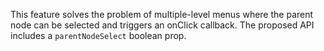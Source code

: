 This feature solves the problem of multiple-level menus where the parent node can be selected and triggers an onClick callback. The proposed API includes a `parentNodeSelect` boolean prop.
